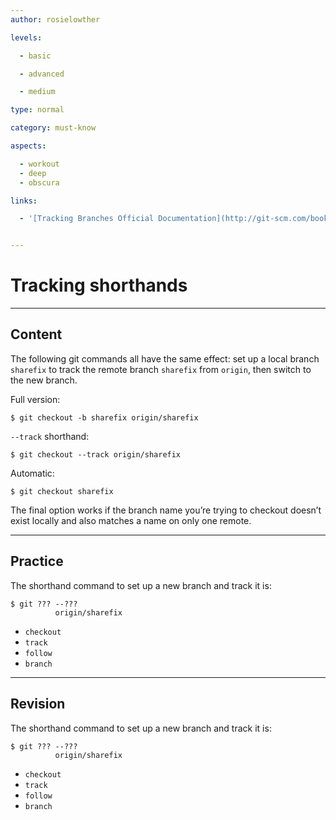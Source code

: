 ```yaml
---
author: rosielowther

levels:

  - basic

  - advanced

  - medium

type: normal

category: must-know

aspects:

  - workout
  - deep
  - obscura

links:

  - '[Tracking Branches Official Documentation](http://git-scm.com/book/en/v2/Git-Branching-Remote-Branches#_tracking_branches){website}'


---
```


# Tracking shorthands

---
## Content

The following git commands all have the same effect: set up a local branch `sharefix` to track the remote branch `sharefix` from `origin`, then switch to the new branch.

Full version:
```
$ git checkout -b sharefix origin/sharefix
```
`--track` shorthand:
```
$ git checkout --track origin/sharefix
```
Automatic:
```
$ git checkout sharefix
```
The final option works if the branch name you’re trying to checkout doesn’t exist locally and also matches a name on only one remote.

---
## Practice

The shorthand command to set up a new branch and track it is:
```
$ git ??? --??? 
          origin/sharefix
```

* `checkout`
* `track`
* `follow`
* `branch`

---
## Revision

The shorthand command to set up a new branch and track it is:
```
$ git ??? --??? 
          origin/sharefix
```

* `checkout`
* `track`
* `follow`
* `branch`

 
